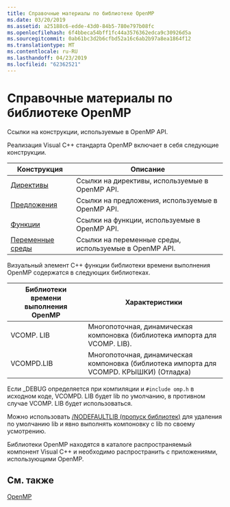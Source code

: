 ```yaml
---
title: Справочные материалы по библиотеке OpenMP
ms.date: 03/20/2019
ms.assetid: a25188c6-edde-43d0-84b5-780e797b08fc
ms.openlocfilehash: 6f4bbeca54bff1fc44a3576362edca9c30926d5a
ms.sourcegitcommit: 0ab61bc3d2b6cfbd52a16c6ab2b97a8ea1864f12
ms.translationtype: MT
ms.contentlocale: ru-RU
ms.lasthandoff: 04/23/2019
ms.locfileid: "62362521"
---
```

# <a name="openmp-library-reference"></a>Справочные материалы по библиотеке OpenMP

Ссылки на конструкции, используемые в OpenMP API.

Реализация Visual C++ стандарта OpenMP включает в себя следующие конструкции.

|Конструкция|Описание|
|---------------|-----------------|
|[Директивы](openmp-directives.md)|Ссылки на директивы, используемые в OpenMP API.|
|[Предложения](openmp-directives.md)|Ссылки на предложения, используемые в OpenMP API.|
|[Функции](openmp-functions.md)|Ссылки на функции, используемые в OpenMP API.|
|[Переменные среды](openmp-environment-variables.md)|Ссылки на переменные среды, используемые в OpenMP API.|

Визуальный элемент C++ функции библиотеки времени выполнения OpenMP содержатся в следующих библиотеках.

|Библиотеки времени выполнения OpenMP|Характеристики|
|------------------------------|---------------------|
|VCOMP. LIB|Многопоточная, динамическая компоновка (библиотека импорта для VCOMP. LIB).|
|VCOMPD.LIB|Многопоточная, динамическая компоновка (библиотека импорта для VCOMPD. КРЫШКИ) (Отладка)|

Если _DEBUG определяется при компиляции и `#include omp.h` в исходном коде, VCOMPD. LIB будет lib по умолчанию, в противном случае VCOMP. LIB будет использоваться.

Можно использовать [/NODEFAULTLIB (пропуск библиотек)](../../../build/reference/nodefaultlib-ignore-libraries.md) для удаления по умолчанию lib и явно выполнять компоновку с lib по своему усмотрению.

Библиотеки OpenMP находятся в каталоге распространяемый компонент Visual C++ и необходимо распространить с приложениями, использующими OpenMP.

## <a name="see-also"></a>См. также

[OpenMP](../../../parallel/openmp/openmp-in-visual-cpp.md)